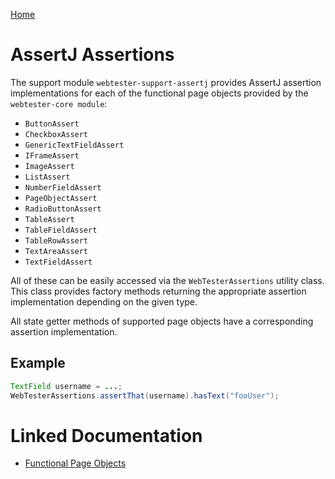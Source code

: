 [Home](../README.md)

# AssertJ Assertions
The support module `webtester-support-assertj` provides AssertJ assertion implementations for each of the functional
page objects provided by the `webtester-core module`:

- `ButtonAssert`
- `CheckboxAssert`
- `GenericTextFieldAssert`
- `IFrameAssert`
- `ImageAssert`
- `ListAssert`
- `NumberFieldAssert`
- `PageObjectAssert`
- `RadioButtonAssert`
- `TableAssert`
- `TableFieldAssert`
- `TableRowAssert`
- `TextAreaAssert`
- `TextFieldAssert`

All of these can be easily accessed via the `WebTesterAssertions` utility class.
This class provides factory methods returning the appropriate assertion implementation depending on the given type.

All state getter methods of supported page objects have a corresponding assertion implementation.

## Example
```java
TextField username = ...;
WebTesterAssertions.assertThat(username).hasText("fooUser");
```

# Linked Documentation

- [Functional Page Objects](page-object-functional.md)
